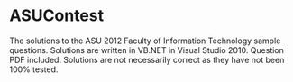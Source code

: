 ASUContest
==========

The solutions to the ASU 2012 Faculty of Information Technology sample questions. Solutions are written in VB.NET in Visual Studio 2010. Question PDF included. Solutions are not necessarily correct as they have not been 100% tested. 
